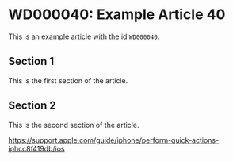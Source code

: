 # WD000040: Example Article 40

This is an example article with the id `WD000040`.

## Section 1

This is the first section of the article.

## Section 2

This is the second section of the article.

https://support.apple.com/guide/iphone/perform-quick-actions-iphcc8f419db/ios
